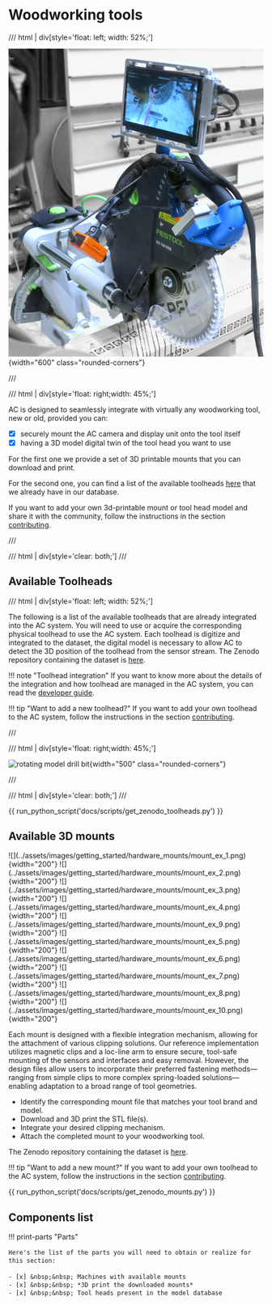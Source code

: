 
# Woodworking tools

/// html | div[style='float: left; width: 52%;']

![view of the camera used](../assets/images/getting_started/tool_top.JPG){width="600" class="rounded-corners"}

///

/// html | div[style='float: right;width: 45%;']

AC is designed to seamlessly integrate with virtually any woodworking tool, new or old, provided you can:

- [x] securely mount the AC camera and display unit onto the tool itself
- [x] having a 3D model digital twin of the tool head you want to use

For the first one we provide a set of 3D printable mounts that you can download and print.

For the second one, you can find a list of the available toolheads [here](https://zenodo.org/records/12578820) that we already have in our database.

If you want to add your own 3d-printable mount or tool head model and share it with the community, follow the instructions in the section [contributing](../contributing/index.md).

///

/// html | div[style='clear: both;']
///

<!-- TODO: add drawing axo of the system of the mount on the tool with locline and camera and screen -->



## Available Toolheads

/// html | div[style='float: left; width: 52%;']

The following is a list of the available toolheads that are already integrated into the AC system. You will need to use or acquire the corresponding physical toolhead to use the AC system. Each toolhead is digitize and integrated to the dataset, the digital model is necessary to allow AC to detect the 3D position of the toolhead from the sensor stream. The Zenodo repository containing the dataset is [here](https://zenodo.org/records/12578820).

!!! note "Toolhead integration"
    If you want to know more about the details of the integration and how toolhead are managed in the AC system, you can read the [developer guide](../developer-guide/toolheads.md).

!!! tip "Want to add a new toolhead?"
    If you want to add your own toolhead to the AC system, follow the instructions in the section [contributing](../contributing/index.md).

///

/// html | div[style='float: right;width: 45%;']

![rotating model drill bit](../assets/images/getting_started/drill_anim.gif){width="500" class="rounded-corners"}

///

/// html | div[style='clear: both;']
///


{{ run_python_script('docs/scripts/get_zenodo_toolheads.py') }}

## Available 3D mounts

<div class="grid" markdown>
![](../assets/images/getting_started/hardware_mounts/mount_ex_1.png){width="200"} ![](../assets/images/getting_started/hardware_mounts/mount_ex_2.png){width="200"} ![](../assets/images/getting_started/hardware_mounts/mount_ex_3.png){width="200"} ![](../assets/images/getting_started/hardware_mounts/mount_ex_4.png){width="200"} ![](../assets/images/getting_started/hardware_mounts/mount_ex_9.png){width="200"} ![](../assets/images/getting_started/hardware_mounts/mount_ex_5.png){width="200"} ![](../assets/images/getting_started/hardware_mounts/mount_ex_6.png){width="200"} ![](../assets/images/getting_started/hardware_mounts/mount_ex_7.png){width="200"} ![](../assets/images/getting_started/hardware_mounts/mount_ex_8.png){width="200"} ![](../assets/images/getting_started/hardware_mounts/mount_ex_10.png){width="200"}
</div>

Each mount is designed with a flexible integration mechanism, allowing for the attachment of various clipping solutions. Our reference implementation utilizes magnetic clips and a loc-line arm to ensure secure, tool-safe mounting of the sensors and interfaces and easy removal. However, the design files allow users to incorporate their preferred fastening methods—ranging from simple clips to more complex spring-loaded solutions—enabling adaptation to a broad range of tool geometries.
 
- Identify the corresponding mount file that matches your tool brand and model.
- Download and 3D print the STL file(s).
- Integrate your desired clipping mechanism.
- Attach the completed mount to your woodworking tool.

The Zenodo repository containing the dataset is [here](https://zenodo.org/records/14531724).

!!! tip "Want to add a new mount?"
    If you want to add your own toolhead to the AC system, follow the instructions in the section [contributing](../contributing/index.md).

{{ run_python_script('docs/scripts/get_zenodo_mounts.py') }}

<!-- TODO: add example and images on how to integrate our prototype with the loc line and the magnet -->

<!-- TODO: update -->
## Components list

!!! print-parts "Parts"

    Here's the list of the parts you will need to obtain or realize for this section:

    - [x] &nbsp;&nbsp; Machines with available mounts
    - [x] &nbsp;&nbsp; *3D print the downloaded mounts*
    - [x] &nbsp;&nbsp; Tool heads present in the model database